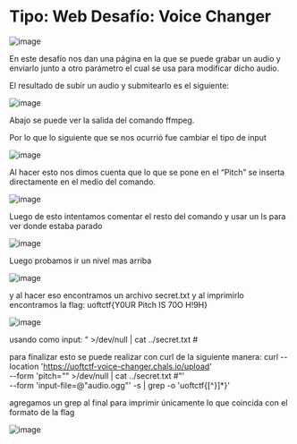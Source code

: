 # Tipo: Web Desafío: Voice Changer

![image](https://github.com/LauAria/CTFS-Writeups/assets/48163730/42c8eb57-8c12-4ebb-becf-c5c924b713f5)

En este desafío nos dan una página en la que se puede grabar un audio y enviarlo junto a otro parámetro el cual se usa para modificar dicho audio.

El resultado de subir un audio y submitearlo es el siguiente:

![image](https://github.com/LauAria/CTFS-Writeups/assets/48163730/0c9dbff8-0991-4ad4-bab7-12213948bcd6)

Abajo se puede ver la salida del comando ffmpeg. 

Por lo que lo siguiente que se nos ocurrió fue cambiar el tipo de input

![image](https://github.com/LauAria/CTFS-Writeups/assets/48163730/67d8d5e0-5e8a-42a5-9bd1-16fbfb5e204d)

Al hacer esto nos dimos cuenta que lo que se pone en el “Pitch” se inserta directamente en el medio del comando.

![image](https://github.com/LauAria/CTFS-Writeups/assets/48163730/0a87577d-f73c-42c3-b163-6e80733b4f1c)

Luego de esto intentamos comentar el resto del comando y usar un ls para ver donde estaba parado

![image](https://github.com/LauAria/CTFS-Writeups/assets/48163730/cf61c83e-7e4b-4a19-899e-4adcae4f5e81)

Luego probamos ir un nivel mas arriba

![image](https://github.com/LauAria/CTFS-Writeups/assets/48163730/103d474a-e52b-46cb-a440-5a00e1b21293)

y al hacer eso encontramos un archivo secret.txt y al imprimirlo encontramos la flag:
uoftctf{Y0UR Pitch IS 70O H!9H}

![image](https://github.com/LauAria/CTFS-Writeups/assets/48163730/27b43ef5-4097-4e6b-98fb-3e40c415c27a)

usando como input: " >/dev/null | cat ../secret.txt #

para finalizar esto se puede realizar con curl de la siguiente manera:
curl --location 'https://uoftctf-voice-changer.chals.io/upload' \
--form 'pitch="\" >/dev/null | cat ../secret.txt #"' \
--form 'input-file=@"audio.ogg"' -s | grep -o 'uoftctf{[^}]*}'

agregamos un grep al final para imprimir únicamente lo que coincida con el formato de la flag

![image](https://github.com/LauAria/CTFS-Writeups/assets/48163730/a4275fd2-5310-4ac1-ae53-79d944a5b3ea)
